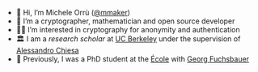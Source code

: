 - 👋 Hi, I’m Michele Orrù ([@mmaker](https://twitter.com/mmaker))
- 👀 I’m a cryptographer, mathematician and open source developer 
- 🥷🏻 I’m interested in cryptography for anonymity and authentication
- 🏛️ I am a _research scholar_ at [UC Berkeley](https://eecs.berkeley.edu/) under the supervision of [Alessandro Chiesa](people.eecs.berkeley.edu/~alexch)
- 🎨 Previously, I was a PhD student at the [École](https://ens.fr) with [Georg Fuchsbauer](https://www.di.ens.fr/~fuchsbau/)
